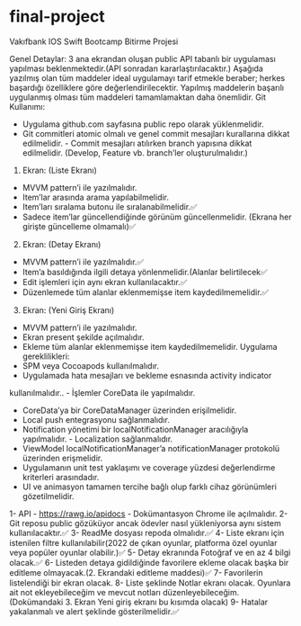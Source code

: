 # final-project

Vakıfbank IOS Swift Bootcamp Bitirme Projesi

Genel Detaylar:
3 ana ekrandan oluşan public API tabanlı bir uygulaması yapılması beklenmektedir.(API
sonradan kararlaştırılacaktır.)
Aşağıda yazılmış olan tüm maddeler ideal uygulamayı tarif etmekle beraber; herkes
başardığı özelliklere göre değerlendirilecektir.
Yapılmış maddelerin başarılı uygulanmış olması tüm maddeleri tamamlamaktan daha
önemlidir.
Git Kullanımı:
- Uygulama github.com sayfasına public repo olarak yüklenmelidir.
- Git commitleri atomic olmalı ve genel commit mesajları kurallarına dikkat
edilmelidir. - Commit mesajları atılırken branch yapısına dikkat edilmelidir.
(Develop, Feature vb. branch’ler oluşturulmalıdır.)
1. Ekran: (Liste Ekranı)
- MVVM pattern’i ile yazılmalıdır.
- Item’lar arasında arama yapılabilmelidir.
- Item’ları sıralama butonu ile sıralanabilmelidir.✅
- Sadece item’lar güncellendiğinde görünüm güncellenmelidir. (Ekrana her
girişte güncelleme olmamalı)✅
2. Ekran: (Detay Ekranı)
- MVVM pattern’i ile yazılmalıdır.✅
- Item’a basıldığında ilgili detaya yönlenmelidir.(Alanlar belirtilecek✅
- Edit işlemleri için aynı ekran kullanılacaktır.✅
- Düzenlemede tüm alanlar eklenmemişse item kaydedilmemelidir.✅
3. Ekran: (Yeni Giriş Ekranı)
- MVVM pattern’i ile yazılmalıdır.
- Ekran present şekilde açılmalıdır.
- Ekleme tüm alanlar eklenmemişse item kaydedilmemelidir.
Uygulama gereklilikleri:
- SPM veya Cocoapods kullanılmalıdır.
- Uygulamada hata mesajları ve bekleme esnasında activity indicator

kullanılmalıdır.. - İşlemler CoreData ile yapılmalıdır.
- CoreData’ya bir CoreDataManager üzerinden erişilmelidir.
- Local push entegrasyonu sağlanmalıdır.
- Notification yönetimi bir localNotificationManager aracılığıyla
yapılmalıdır. - Localization sağlanmalıdır.
- ViewModel localNotificationManager’a notificationManager protokolü üzerinden
erişmelidir.
- Uygulamanın unit test yaklaşımı ve coverage yüzdesi değerlendirme kriterleri
arasındadır.
- UI ve animasyon tamamen tercihe bağlı olup farklı cihaz görünümleri
gözetilmelidir.

1- API - https://rawg.io/apidocs - Dokümantasyon Chrome ile açılmalıdır.
2- Git reposu public gözüküyor ancak ödevler nasıl yükleniyorsa aynı sistem kullanılacaktır.✅
3- ReadMe dosyası repoda olmalıdır.✅
4- Liste ekranı için istenilen filtre kullanılabilir(2022 de çıkan oyunlar, platforma özel
oyunlar veya popüler oyunlar olabilir.)✅
5- Detay ekranında Fotoğraf ve en az 4 bilgi olacak.✅
6- Listeden detaya gidildiğinde favorilere ekleme olacak başka bir editleme olmayacak.(2.
Ekrandaki editleme maddesi)✅
7- Favorilerin listelendiği bir ekran olacak.
8- Liste şeklinde Notlar ekranı olacak. Oyunlara ait not ekleyebileceğim ve mevcut notları
düzenleyebileceğim.(Dokümandaki 3. Ekran Yeni giriş ekranı bu kısımda olacak)
9- Hatalar yakalanmalı ve alert şeklinde gösterilmelidir.✅
